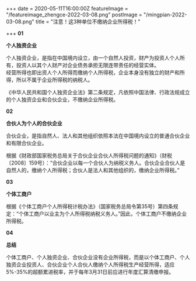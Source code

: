+++
date = 2020-05-11T16:00:00Z
featureImage = "/featureimage_zhengce-2022-03-08.png"
postImage = "/mingpian-2022-03-08.png"
title = "注意！这3种单位不缴纳企业所得税！"

+++
**01**

**个人独资企业**

个人独资企业，是指在中国境内设立，由一个自然人投资，财产为投资人个人所有，投资人以其个人财产对企业债务承担无限连带责任的经营实体。  
经营所得也即出资人个人所得而缴纳个人所得税，企业本身没有独立的财产和所得，所以不属于企业所得税的纳税人。

《中华人民共和国个人独资企业法》第二条规定，凡依照中国法律、行政法规成立的个人独资企业和合伙企业，不缴纳企业所得税。

**02**

**合伙人为个人的合伙企业**

合伙企业，是指自然人、法人和其他组织依照本法在中国境内设立的普通合伙企业和有限合伙企业。

根据《财政部国家税务总局关于合伙企业合伙人所得税问题的通知》（财税〔2008〕159号）：“合伙企业以每一个合伙人为纳税义务人。合伙企业合伙人是自然人的，缴纳个人所得税；合伙人是法人和其他组织的，缴纳企业所得税。”

**03**

**个体工商户**

根据《个体工商户个人所得税计税办法》（国家税务总局令第35号）第四条规定：“个体工商户以业主为个人所得税纳税义务人。”因此，个体工商户不缴纳企业所得税。

**04**

**总结**

个体工商户、个人独资企业、合伙企业没有企业所得税，而是以个体工商户、个人独资企业投资人、合伙企业个人合伙人缴纳个人所得税生产经营所得，适应5%-35%的超额累进税率，并于每年3月31日前应进行年度汇算清缴申报。